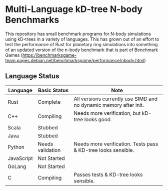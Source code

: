 # Multi-Language kD-tree N-body Benchmarks

This repository has small benchmark programs for N-body simulations using 
kD-trees in a variety of languages. This has grown out of an effort to test the
performance of Rust for planetary ring simulations into something of an
updated version of the n-body benchmark that is part of Benchmark Games
(https://benchmarksgame-team.pages.debian.net/benchmarksgame/performance/nbody.html)

## Language Status

| Language   | Basic Status     | Note                                                              |
| ---------- | ---------------- | ----------------------------------------------------------------- |
| Rust       | Complete         | All versions currently use SIMD and no dynamic memory after init. |
| C++        | Compiling        | Needs more verification, but kD-tree looks good.                  |
| Scala      | Stubbed          |                                                                   |
| Java       | Stubbed          |                                                                   |
| Python     | Needs validation | Needs more verification. Tests pass & KD-tree looks sensible.     |
| JavaScript | Not Started      |                                                                   |
| GoLang     | Not Started      |                                                                   |
| C          | Compiling        | Passes tests & KD-tree looks sensible.                            |
